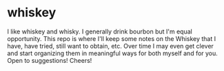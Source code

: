 # whiskey
I like whiskey and whisky. I generally drink bourbon but I'm equal opportunity. This repo is where I'll keep some notes on the Whiskey that I have, have tried, still want to obtain, etc. Over time I may even get clever and start organizing them in meaningful ways for both myself and for you. Open to suggestions! Cheers!
